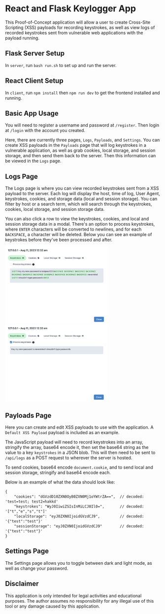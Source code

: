 # React and Flask Keylogger App

This Proof-of-Concept application will allow a user to create Cross-Site Scripting (XSS) payloads for recording keystrokes, as well as view logs of recorded keystrokes sent from vulnerable web applications with the payload running.

## Flask Server Setup

In `server`, run `bash run.sh` to set up and run the server.

## React Client Setup

In `client`, run `npm install` then `npm run dev` to get the frontend installed and running.

## Basic App Usage

You will need to register a username and password at `/register`.  Then login at `/login` with the account you created.

Here, there are currently three pages, `Logs`, `Payloads`, and `Settings`.  You can create XSS payloads in the `Payloads` page that will log keystrokes in a vulnerable application, as well as grab cookies, local storage, and session storage, and then send them back to the server.  Then this information can be viewed in the `Logs` page.

## Logs Page

The Logs page is where you can view recorded keystrokes sent from a XSS payload to the server.  Each log will display the host, time of log, User Agent, keystrokes, cookies, and storage data (local and session storage).  You can filter by host or a search term, which will search through the keystrokes, cookies, local storage, and session storage data.

You can also click a row to view the keystrokes, cookies, and local and session storage data in a modal.  There's an option to process keystrokes, where `ENTER` characters will be converted to newlines, and for each `BACKSPACE`, a character will be deleted.  Below you can see an example of keystrokes before they've been processed and after.

<p float="left">
    <img src="./images/unprocessed_keystrokes.png" alt= “” height="250px">
    <img src="./images/processed_keystrokes.png" alt= “” height="250px">
</p>

## Payloads Page

Here you can create and edit XSS payloads to use with the application.  A `Default XSS Payload` payload is included as an example.

The JavaScript payload will need to record keystrokes into an array, stringify the array, base64 encode it, then set the base64 string as the value to a key `keystrokes` in a JSON blob.  This will then need to be sent to `/api/logs` as a POST request to wherever the server is hosted.

To send cookies, base64 encode `document.cookie`, and to send local and session storage, stringify and base64 encode each.

Below is an example of what the data should look like:
```
{
    "cookies": "dGVzdD10ZXN0OyB0ZXN0Mj1oYWtrZA==",  // decoded: 'test=test; test2=hakkd'
    "keystrokes": "WyJ0IiwiZSIsInMiLCJ0Il0=",       // decoded: '["t","e","s","t"]'
    "localStorage": "eyJ0ZXN0IjoidGVzdCJ9",         // decoded: '{"test":"test"}'
    "sessionStorage": "eyJ0ZXN0IjoidGVzdCJ9"        // decoded: '{"test":"test"}'
}
```

## Settings Page

The Settings page allows you to toggle between dark and light mode, as well as change your password.

## Disclaimer

This application is only intended for legal activities and educational purposes.  The author assumes no responsibility for any illegal use of this tool or any damage caused by this application.
